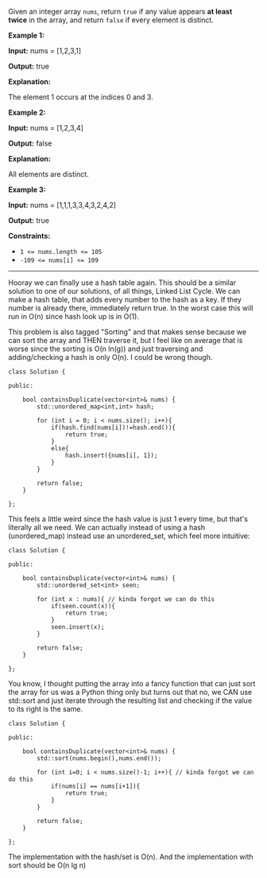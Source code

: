 
Given an integer array `nums`, return `true` if any value appears **at least twice** in the array, and return `false` if every element is distinct.

**Example 1:**

**Input:** nums = [1,2,3,1]

**Output:** true

**Explanation:**

The element 1 occurs at the indices 0 and 3.

**Example 2:**

**Input:** nums = [1,2,3,4]

**Output:** false

**Explanation:**

All elements are distinct.

**Example 3:**

**Input:** nums = [1,1,1,3,3,4,3,2,4,2]

**Output:** true

**Constraints:**

- `1 <= nums.length <= 105`
- `-109 <= nums[i] <= 109`


---

Hooray we can finally use a hash table again. This should be a similar solution to one of our solutions, of all things, Linked List Cycle. We can make a hash table, that adds every number to the hash as a key. If they number is already there, immediately return true. In the worst case this will run in O(n) since hash look up is in O(1). 

This problem is also tagged "Sorting" and that makes sense because we can sort the array and THEN traverse it, but I feel like on average that is worse since the sorting is O(n ln(g)) and just traversing and adding/checking a hash is only O(n). I could be wrong though. 

```
class Solution {

public:

    bool containsDuplicate(vector<int>& nums) {
		std::unordered_map<int,int> hash;
		
		for (int i = 0; i < nums.size(); i++){
			if(hash.find(nums[i])!=hash.end()){
				return true;
			}
			else{
		        hash.insert({nums[i], 1});
			}
		}
		
		return false;
    }

};
```

This feels a little weird since the hash value is just 1 every time, but that's literally all we need. We can actually instead of using a hash (unordered_map) instead use an unordered_set, which feel more intuitive:

```
class Solution {

public:

    bool containsDuplicate(vector<int>& nums) {
		std::unordered_set<int> seen;
		
		for (int x : nums){ // kinda forgot we can do this
			if(seen.count(x)){
				return true;
			}
			seen.insert(x);
		}
		
		return false;
    }

};
```

You know, I thought putting the array into a fancy function that can just sort the array for us was a Python thing only but turns out that no, we CAN use std::sort and just iterate through the resulting list and checking if the value to its right is the same. 

```
class Solution {

public:

    bool containsDuplicate(vector<int>& nums) {
		std::sort(nums.begin(),nums.end());
		
		for (int i=0; i < nums.size()-1; i++){ // kinda forgot we can do this
			if(nums[i] == nums[i+1]){
				return true;
			}
		}
		
		return false;
    }

};
```

The implementation with the hash/set is O(n). And the implementation with sort should be O(n lg n)


